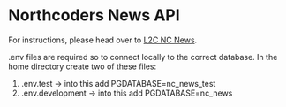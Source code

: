 # Northcoders News API

For instructions, please head over to [L2C NC News](https://l2c.northcoders.com/courses/be/nc-news).

.env files are required so to connect locally to the correct database. In the home directory create two of these files:

1. .env.test -> into this add PGDATABASE=nc_news_test
2. .env.development -> into this add PGDATABASE=nc_news
